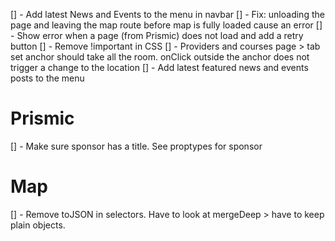 [] - Add latest News and Events to the menu in navbar
[] - Fix: unloading the page and leaving the map route before map is fully loaded cause an error
[] - Show error when a page (from Prismic) does not load and add a retry button
[] - Remove !important in CSS
[] - Providers and courses page > tab set anchor should take all the room. onClick outside the anchor does not trigger a change to the location
[] - Add latest featured news and events posts to the menu

# Prismic

[] - Make sure sponsor has a title. See proptypes for sponsor

# Map
[] - Remove toJSON in selectors. Have to look at mergeDeep > have to keep plain objects.
